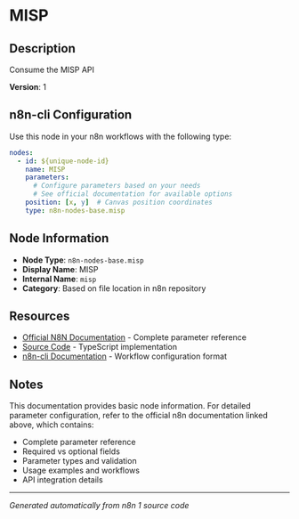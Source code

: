 # MISP

## Description

Consume the MISP API

**Version**: 1

## n8n-cli Configuration

Use this node in your n8n workflows with the following type:

```yaml
nodes:
  - id: ${unique-node-id}
    name: MISP
    parameters:
      # Configure parameters based on your needs
      # See official documentation for available options
    position: [x, y]  # Canvas position coordinates
    type: n8n-nodes-base.misp
```

## Node Information

- **Node Type**: `n8n-nodes-base.misp`
- **Display Name**: MISP
- **Internal Name**: `misp`
- **Category**: Based on file location in n8n repository

## Resources

- [Official N8N Documentation](https://docs.n8n.io/integrations/builtin/app-nodes/n8n-nodes-base.misp/) - Complete parameter reference
- [Source Code](https://github.com/n8n-io/n8n/blob/master/packages/nodes-base/nodes/Misp/Misp.node.ts) - TypeScript implementation
- [n8n-cli Documentation](https://github.com/edenreich/n8n-cli) - Workflow configuration format

## Notes

This documentation provides basic node information. For detailed parameter configuration, 
refer to the official n8n documentation linked above, which contains:

- Complete parameter reference
- Required vs optional fields
- Parameter types and validation
- Usage examples and workflows
- API integration details

---
*Generated automatically from n8n 1 source code*
